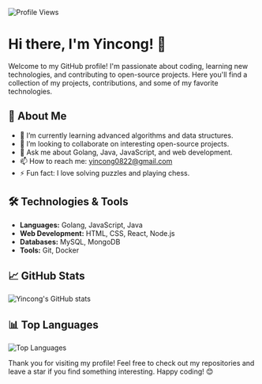![Profile Views](https://komarev.com/ghpvc/?username=yincongcyincong&color=green)
# Hi there, I'm Yincong! 👋

Welcome to my GitHub profile! I'm passionate about coding, learning new technologies, and contributing to open-source projects. Here you'll find a collection of my projects, contributions, and some of my favorite technologies.

## 🚀 About Me

- 🌱 I’m currently learning advanced algorithms and data structures.
- 👯 I’m looking to collaborate on interesting open-source projects.
- 💬 Ask me about Golang, Java, JavaScript, and web development.
- 📫 How to reach me: [yincong0822@gmail.com](mailto:yincong0822@gmail.com)
- ⚡ Fun fact: I love solving puzzles and playing chess.

## 🛠️ Technologies & Tools

- **Languages:** Golang, JavaScript, Java
- **Web Development:** HTML, CSS, React, Node.js
- **Databases:** MySQL, MongoDB
- **Tools:** Git, Docker

## 📈 GitHub Stats

![Yincong's GitHub stats](https://github-readme-stats.vercel.app/api?username=yincongcyincong&show_icons=true&theme=radical)

## 📊 Top Languages

![Top Languages](https://github-readme-stats.vercel.app/api/top-langs/?username=yincongcyincong&layout=compact&theme=radical)


Thank you for visiting my profile! Feel free to check out my repositories and leave a star if you find something interesting. Happy coding! 😊


